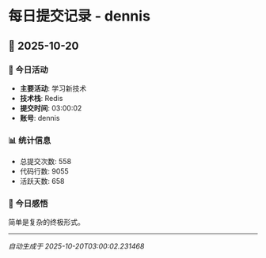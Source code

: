 # 每日提交记录 - dennis

## 📅 2025-10-20

### 🎯 今日活动
- **主要活动**: 学习新技术
- **技术栈**: Redis
- **提交时间**: 03:00:02
- **账号**: dennis

### 📊 统计信息
- 总提交次数: 558
- 代码行数: 9055
- 活跃天数: 658

### 💭 今日感悟
简单是复杂的终极形式。

---
*自动生成于 2025-10-20T03:00:02.231468*
